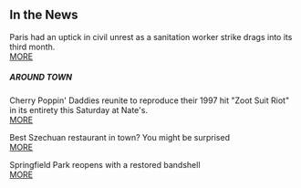 ## In the News

Paris had an uptick in civil unrest as a sanitation worker strike drags
into its third month.  
[MORE](/)


##### AROUND TOWN


Cherry Poppin' Daddies reunite to reproduce their 1997 hit "Zoot Suit Riot" in its entirety this Saturday at Nate's.  
[MORE](/) 

Best Szechuan restaurant in town? You might be surprised  
[MORE](/) 

Springfield Park reopens with a restored bandshell  
[MORE](/) 
